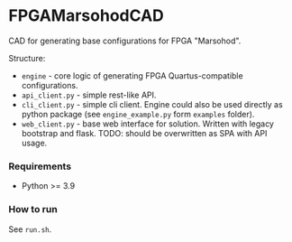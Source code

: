 FPGAMarsohodCAD
===============
CAD for generating base configurations for FPGA "Marsohod".

Structure:
* `engine` - core logic of generating FPGA Quartus-compatible configurations.
* `api_client.py` - simple rest-like API.
* `cli_client.py` - simple cli client. Engine could also be used directly as python package (see `engine_example.py` form `examples` folder).
* `web_client.py` - base web interface for solution. Written with legacy bootstrap and flask. TODO: should be overwritten as SPA with API usage.

### Requirements
* Python >= 3.9

### How to run
See `run.sh`.
